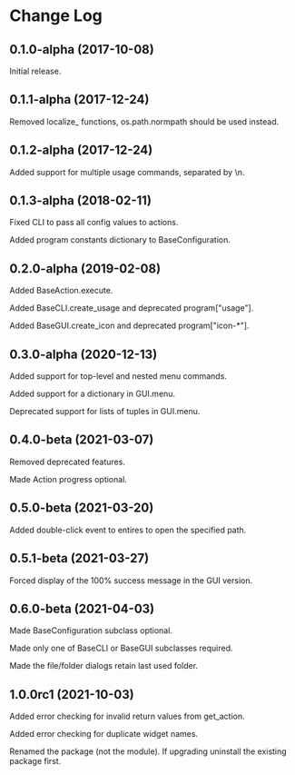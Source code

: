 # Change Log

## 0.1.0-alpha (2017-10-08)

Initial release.

## 0.1.1-alpha (2017-12-24)

Removed localize_ functions, os.path.normpath should be used instead.

## 0.1.2-alpha (2017-12-24)

Added support for multiple usage commands, separated by \n.

## 0.1.3-alpha (2018-02-11)

Fixed CLI to pass all config values to actions.

Added program constants dictionary to BaseConfiguration.

## 0.2.0-alpha (2019-02-08)

Added BaseAction.execute.

Added BaseCLI.create_usage and deprecated program["usage"].

Added BaseGUI.create_icon and deprecated program["icon-*"].

## 0.3.0-alpha (2020-12-13)

Added support for top-level and nested menu commands.

Added support for a dictionary in GUI.menu.

Deprecated support for lists of tuples in GUI.menu.

## 0.4.0-beta (2021-03-07)

Removed deprecated features.

Made Action progress optional.

## 0.5.0-beta (2021-03-20)

Added double-click event to entires to open the specified path.

## 0.5.1-beta (2021-03-27)

Forced display of the 100% success message in the GUI version.

## 0.6.0-beta (2021-04-03)

Made BaseConfiguration subclass optional.

Made only one of BaseCLI or BaseGUI subclasses required.

Made the file/folder dialogs retain last used folder.

## 1.0.0rc1 (2021-10-03)

Added error checking for invalid return values from get_action.

Added error checking for duplicate widget names.

Renamed the package (not the module). If upgrading uninstall the existing package first.
